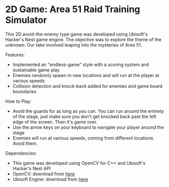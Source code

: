 # 2D Game: Area 51 Raid Training Simulator

This 2D avoid-the-enemy type game was developed using Ubisoft's Hacker's Nest game engine. The objective was to explore the theme of the unknown. Our take involved leaping into the mysteries of Area 51. 

Features:
 - Implemented an "endless-game" style with a scoring system and sustainable game play
 - Enemies randomly spawn in new locations and will run at the player at various speeds
 - Collision detection and knock-back added for enemies and game board boundaries
 
How to Play:
 - Avoid the guards for as long as you can. You can run around the entirety of the stage, just make sure you don't get knocked back past the left edge of the screen. Then it's game over.
 - Use the arrow keys on your keyboard to navigate your player around the stage
 - Enemies will run at various speeds, coming from different locations. Avoid them. 
 
 Dependencies:
  - This game was developed using OpenCV for C++ and Ubisoft's Hacker's Nest API
  - OpenCV: download from [here](https://opencv.org/releases/)
  - Ubisoft Engine: download from [here](https://toronto.ubisoft.com/hackthenorth/)
